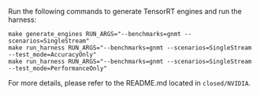 Run the following commands to generate TensorRT engines and run the harness:

```
make generate_engines RUN_ARGS="--benchmarks=gnmt --scenarios=SingleStream"
make run_harness RUN_ARGS="--benchmarks=gnmt --scenarios=SingleStream --test_mode=AccuracyOnly"
make run_harness RUN_ARGS="--benchmarks=gnmt --scenarios=SingleStream --test_mode=PerformanceOnly"
```

For more details, please refer to the README.md located in `closed/NVIDIA`.
